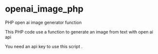 # openai_image_php
PHP open ai image generator function

This PHP code use a function to generate an image from text with open ai api

You need an api key to use this script .
